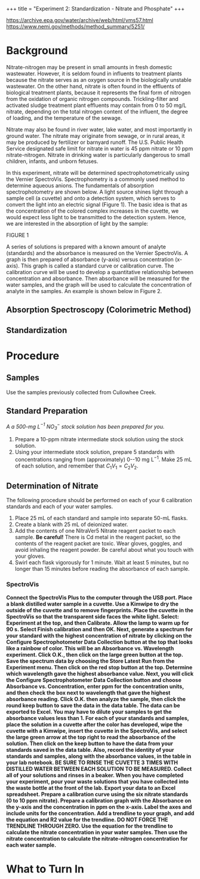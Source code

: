 +++
title = "Experiment 2: Standardization - Nitrate and Phosphate"
+++


https://archive.epa.gov/water/archive/web/html/vms57.html
https://www.nemi.gov/methods/method_summary/5251/

# Background

Nitrate-nitrogen may be present in small amounts in fresh domestic wastewater.  However, it is seldom found in influents to treatment plants because the nitrate serves as an oxygen source in the biologically unstable wastewater.  On the other hand, nitrate is often found in the effluents of biological treatment plants, because it represents the final form of nitrogen from the oxidation of organic nitrogen compounds.  Trickling-filter and activated sludge treatment plant effluents may contain from 0 to 50 mg/L nitrate, depending on the total nitrogen content of the influent, the degree of loading, and the temperature of the sewage.

Nitrate may also be found in river water, lake water, and most importantly in ground water.  The nitrate may originate from sewage, or in rural areas, it may be produced by fertilizer or barnyard runoff.  The U.S. Public Health Service designated safe limit for nitrate in water is 45 ppm nitrate or 10 ppm nitrate-nitrogen.  Nitrate in drinking water is particularly dangerous to small children, infants, and unborn fetuses.

In this experiment, nitrate will be determined spectrophotometrically using the Vernier SpectroVis.  Spectrophometry is a commonly used method to determine aqueous anions.  The fundamentals of absorption spectrophotometry are shown below.  A light source shines light through a sample cell (a cuvette) and onto a detection system, which serves to convert the light into an electric signal (Figure 1).  The basic idea is that as the concentration of the colored complex increases in the cuvette, we would expect less light to be transmitted to the detection system.  Hence, we are interested in the absorption of light by the sample:

FIGURE 1

A series of solutions is prepared with a known amount of analyte (standards) and the absorbance is measured on the Vernier SpectroVis.  A graph is then prepared of absorbance (y-axis) versus concentration (x-axis).  This graph is called a standard curve or calibration curve.  The calibration curve will be used to develop a quantitative relationship between concentration and absorbance.  Then absorbance will be measured for the water samples, and the graph will be used to calculate the concentration of analyte in the samples.  An example is shown below in Figure 2.

## Absorption Spectroscopy (Colorimetric Method)

## Standardization

# Procedure

## Samples

Use the samples previously collected from Cullowhee Creek.

## Standard Preparation

*A a 500-mg L$^{-1}$ NO$_3^-$ stock solution has been prepared for you.*

1. Prepare a 10-ppm nitrate intermediate stock solution using the stock solution.
2. Using your intermediate stock solution, prepare 5 standards with concentrations ranging from (approximately) 0--10 mg L$^{-1}$.  Make 25 mL of each solution, and remember that $C_1V_1 = C_2V_2$.

## Determination of Nitrate

The following procedure should be performed on each of your 6 calibration standards and each of your water samples.

1. Place 25 mL of each standard and sample into separate 50-mL flasks.
2. Create a blank with 25 mL of deionized water.
3. Add the contents of one NitraVer5 Nitrate reagent packet to each sample.  **Be careful!**  There is Cd metal in the reagent packet, so the contents of the reagent packet are toxic.  Wear gloves, goggles, and avoid inhaling the reagent powder.  Be careful about what you touch with your gloves.
4. Swirl each flask vigorously for 1 minute.
Wait at least 5 minutes, but no longer than 15 minutes before reading the absorbance of each sample.

### SpectroVis

**Connect the SpectroVis Plus to the computer through the USB port.  Place a blank distilled water sample in a cuvette.  Use a Kimwipe to dry the outside of the cuvette and to remove fingerprints.  Place the cuvette in the SpectroVis so that the transparent side faces the white light.  Select: Experiment at the top, and then Calibrate.  Allow the lamp to warm up for 90 s.  Select Finish calibration and then OK.  Next, generate a spectrum for your standard with the highest concentration of nitrate by clicking on the Configure Spectrophotometer Data Collection button at the top that looks like a rainbow of color.  This will be an Absorbance vs. Wavelength experiment.  Click O.K., then click on the large green button at the top.  Save the spectrum data by choosing the Store Latest Run from the Experiment menu.  Then click on the red stop button at the top.  Determine which wavelength gave the highest absorbance value.  Next, you will click the Configure Spectrophotometer Data Collection button and choose Absorbance vs. Concentration, enter ppm for the concentration units, and then check the box next to wavelength that gave the highest absorbance reading.   Click O.K. then analyze the sample, then  click the round keep button to save the data in the data table.  The data can be exported to Excel.  You may have to dilute your samples to get the absorbance values less than 1.
For each of your standards and samples, place the solution in a cuvette after the color has developed, wipe the cuvette with a Kimwipe, insert the cuvette in the SpectroVis, and select the large green arrow at the top right to read the absorbance of the solution.  Then click on the keep button to have the data from your standards saved in the data table.  Also, record the identity of your standards and samples, along with the absorbance values, in the table in your lab notebook.  BE SURE TO RINSE THE CUVETTE 3 TIMES WITH DISTILLED WATER BETWEEN EACH SOLUTION TO BE MEASURED.  Collect all of your solutions and rinses in a beaker.  When you have completed your experiment, pour your waste solutions that you have collected into the waste bottle at the front of the lab. Export your data to an Excel spreadsheet.  Prepare a calibration curve using the six nitrate standards (0 to 10 ppm nitrate).  Prepare a calibration graph with the Absorbance on the y-axis and the concentration in ppm on the x-axis.   Label the axes and include units for the concentration.  Add a trendline to your graph, and add the equation and R2 value for the trendline.  DO NOT FORCE THE TRENDLINE THROUGH ZERO.  Use the equation for the trendline to calculate the nitrate concentration in your water samples.  Then use the nitrate concentration to calculate the nitrate-nitrogen concentration for each water sample.**

# What to Turn In

